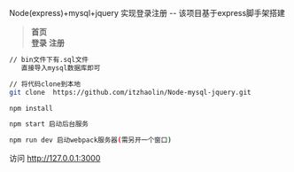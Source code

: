 Node(express)+mysql+jquery 实现登录注册
-- 该项目基于express脚手架搭建
> **首页**  
> **登录**
> **注册**

```bash
// bin文件下有.sql文件
   直接导入mysql数据库即可

// 将代码clone到本地
git clone  https://github.com/itzhaolin/Node-mysql-jquery.git

npm install

npm start 启动后台服务

npm run dev 启动webpack服务器(需另开一个窗口)
```

访问 http://127.0.0.1:3000
